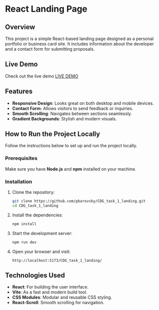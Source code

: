 # React Landing Page

## Overview

This project is a simple React-based landing page designed as a personal portfolio or business card site. It includes information about the developer and a contact form for submitting proposals.

## Live Demo

Check out the live demo [LIVE DEMO](https://pbarovsky.github.io/landing_page_React/)

## Features

- **Responsive Design**: Looks great on both desktop and mobile devices.
- **Contact Form**: Allows visitors to send feedback or inquiries.
- **Smooth Scrolling**: Navigates between sections seamlessly.
- **Gradient Backgrounds**: Stylish and modern visuals.

## How to Run the Project Locally

Follow the instructions below to set up and run the project locally.

### Prerequisites

Make sure you have **Node.js** and **npm** installed on your machine.

### Installation

1. Clone the repository:

   ```bash
   git clone https://github.com/pbarovsky/CDG_task_1_landing.git
   cd CDG_task_1_landing
   ```

2. Install the dependencies:

   ```bash
   npm install
   ```

3. Start the development server:

   ```bash
   npm run dev
   ```

4. Open your browser and visit:
   ```
   http://localhost:5173/CDG_task_1_landing/
   ```

## Technologies Used

- **React**: For building the user interface.
- **Vite**: As a fast and modern build tool.
- **CSS Modules**: Modular and reusable CSS styling.
- **React-Scroll**: Smooth scrolling for navigation.
